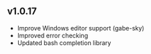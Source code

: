 ## v1.0.17
* Improve Windows editor support (gabe-sky)
* Improved error checking
* Updated bash completion library
